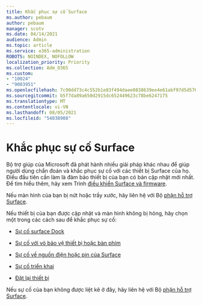 ```yaml
---
title: Khắc phục sự cố Surface
ms.author: pebaum
author: pebaum
manager: scotv
ms.date: 04/14/2021
audience: Admin
ms.topic: article
ms.service: o365-administration
ROBOTS: NOINDEX, NOFOLLOW
localization_priority: Priority
ms.collection: Adm_O365
ms.custom:
- "10024"
- "9003951"
ms.openlocfilehash: 7c90dd73c4c552b1e83f494daee0838639ee4e61abf97d5d576f88ded9a4c631
ms.sourcegitcommit: b5f7da89a650d2915dc652449623c78be6247175
ms.translationtype: MT
ms.contentlocale: vi-VN
ms.lasthandoff: 08/05/2021
ms.locfileid: "54038908"
---
```

# <a name="troubleshoot-surface"></a>Khắc phục sự cố Surface

Bộ trợ giúp của Microsoft đã phát hành nhiều giải pháp khác nhau để giúp người dùng chẩn đoán và khắc phục sự cố với các thiết bị Surface của họ. Điều đầu tiên cần làm là đảm bảo thiết bị của bạn có bản cập nhật mới nhất. Để tìm hiểu thêm, hãy xem Trình [điều khiển Surface và firmware](https://docs.microsoft.com/surface/support-solutions-surface#surface-drivers-and-firmware).

Nếu màn hình của bạn bị nứt hoặc trầy xước, hãy liên hệ với Bộ [phận hỗ trợ Surface](https://docs.microsoft.com/surface/contact-surface-support?tabs=online).

Nếu thiết bị của bạn được cập nhật và màn hình không bị hỏng, hãy chọn một trong các cách sau để khắc phục sự cố:
 
- [Sự cố surface Dock](https://docs.microsoft.com/surface/support-solutions-surface#surface-dock-issues)
 
- [Sự cố với vỏ bảo vệ thiết bị hoặc bàn phím](https://support.microsoft.com/sbs/surface/troubleshoot-your-surface-type-cover-or-keyboard-5b7ed1a7-bedd-5164-94a7-87f8e95df3fe?)
 
- [Sự cố về nguồn điện hoặc pin của Surface](https://docs.microsoft.com/surface/support-solutions-surface#surface-power-or-battery-issues)
 
- [Sự cố triển khai](https://docs.microsoft.com/surface/support-solutions-surface#deployment-issues)
 
- [Đặt lại thiết bị](https://docs.microsoft.com/surface/support-solutions-surface#reset-device)

Nếu sự cố của bạn không được liệt kê ở đây, hãy liên hệ với Bộ [phận hỗ trợ Surface](https://docs.microsoft.com/surface/contact-surface-support?tabs=online).

